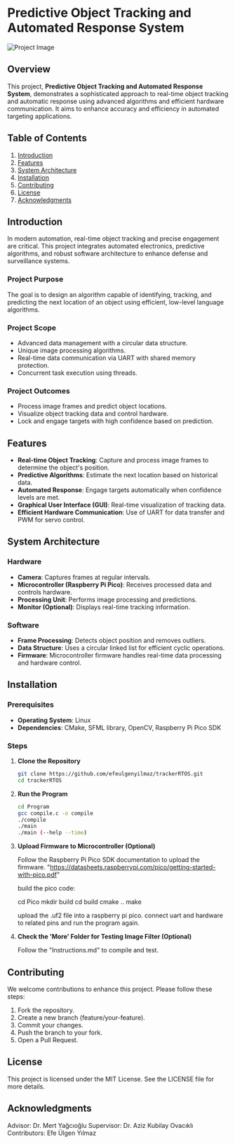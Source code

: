 # Predictive Object Tracking and Automated Response System

![Project Image](https://example.com/project-image.png) <!-- Replace with actual image link -->

## Overview

This project, **Predictive Object Tracking and Automated Response System**, demonstrates a sophisticated approach to real-time object tracking and automatic response using advanced algorithms and efficient hardware communication. It aims to enhance accuracy and efficiency in automated targeting applications.

## Table of Contents

1. [Introduction](#introduction)
2. [Features](#features)
3. [System Architecture](#system-architecture)
4. [Installation](#installation)
5. [Contributing](#contributing)
6. [License](#license)
7. [Acknowledgments](#acknowledgments)

## Introduction

In modern automation, real-time object tracking and precise engagement are critical. This project integrates automated electronics, predictive algorithms, and robust software architecture to enhance defense and surveillance systems.

### Project Purpose

The goal is to design an algorithm capable of identifying, tracking, and predicting the next location of an object using efficient, low-level language algorithms.

### Project Scope

- Advanced data management with a circular data structure.
- Unique image processing algorithms.
- Real-time data communication via UART with shared memory protection.
- Concurrent task execution using threads.

### Project Outcomes

- Process image frames and predict object locations.
- Visualize object tracking data and control hardware.
- Lock and engage targets with high confidence based on prediction.

## Features

- **Real-time Object Tracking**: Capture and process image frames to determine the object's position.
- **Predictive Algorithms**: Estimate the next location based on historical data.
- **Automated Response**: Engage targets automatically when confidence levels are met.
- **Graphical User Interface (GUI)**: Real-time visualization of tracking data.
- **Efficient Hardware Communication**: Use of UART for data transfer and PWM for servo control.

## System Architecture

### Hardware

- **Camera**: Captures frames at regular intervals.
- **Microcontroller (Raspberry Pi Pico)**: Receives processed data and controls hardware.
- **Processing Unit**: Performs image processing and predictions.
- **Monitor (Optional)**: Displays real-time tracking information.

### Software

- **Frame Processing**: Detects object position and removes outliers.
- **Data Structure**: Uses a circular linked list for efficient cyclic operations.
- **Firmware**: Microcontroller firmware handles real-time data processing and hardware control.

## Installation

### Prerequisites

- **Operating System**: Linux
- **Dependencies**: CMake, SFML library, OpenCV, Raspberry Pi Pico SDK

### Steps

1. **Clone the Repository**

   ```bash
   git clone https://github.com/efeulgenyilmaz/trackerRTOS.git
   cd trackerRTOS
   
2. **Run the Program**

   ```bash
   cd Program
   gcc compile.c -o compile
   ./compile
   ./main
   ./main (--help --time)

3. **Upload Firmware to Microcontroller (Optional)**
   
   Follow the Raspberry Pi Pico SDK documentation to upload the firmware.
   "https://datasheets.raspberrypi.com/pico/getting-started-with-pico.pdf"
   
   build the pico code:
   
   cd Pico
   mkdir build
   cd build
   cmake ..
   make
   
   upload the .uf2 file into a raspberry pi pico.
   connect uart and hardware to related pins and run the program again.
   
4. **Check the 'More' Folder for Testing Image Filter (Optional)**

   Follow the "Instructions.md" to compile and test.
   
## Contributing

We welcome contributions to enhance this project. Please follow these steps:

1. Fork the repository.
2. Create a new branch (feature/your-feature).
3. Commit your changes.
4. Push the branch to your fork.
5. Open a Pull Request.

## License

This project is licensed under the MIT License. See the LICENSE file for more details.
   
## Acknowledgments

Advisor: Dr. Mert Yağcıoğlu
Supervisor: Dr. Aziz Kubilay Ovacıklı
Contributors: Efe Ülgen Yılmaz

